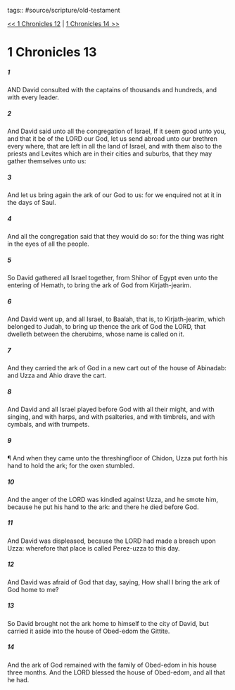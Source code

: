 tags:: #source/scripture/old-testament

[<< 1 Chronicles 12](old-testament/13_1_Chronicles/1_Chronicles_12.md) | [1 Chronicles 14 >>](old-testament/13_1_Chronicles/1_Chronicles_14.md)

# 1 Chronicles 13

##### 1

AND David consulted with the captains of thousands and hundreds, and with every leader.

##### 2

And David said unto all the congregation of Israel, If it seem good unto you, and that it be of the LORD our God, let us send abroad unto our brethren every where, that are left in all the land of Israel, and with them also to the priests and Levites which are in their cities and suburbs, that they may gather themselves unto us:

##### 3

And let us bring again the ark of our God to us: for we enquired not at it in the days of Saul.

##### 4

And all the congregation said that they would do so: for the thing was right in the eyes of all the people.

##### 5

So David gathered all Israel together, from Shihor of Egypt even unto the entering of Hemath, to bring the ark of God from Kirjath-jearim.

##### 6

And David went up, and all Israel, to Baalah, that is, to Kirjath-jearim, which belonged to Judah, to bring up thence the ark of God the LORD, that dwelleth between the cherubims, whose name is called on it.

##### 7

And they carried the ark of God in a new cart out of the house of Abinadab: and Uzza and Ahio drave the cart.

##### 8

And David and all Israel played before God with all their might, and with singing, and with harps, and with psalteries, and with timbrels, and with cymbals, and with trumpets.

##### 9

¶ And when they came unto the threshingfloor of Chidon, Uzza put forth his hand to hold the ark; for the oxen stumbled.

##### 10

And the anger of the LORD was kindled against Uzza, and he smote him, because he put his hand to the ark: and there he died before God.

##### 11

And David was displeased, because the LORD had made a breach upon Uzza: wherefore that place is called Perez-uzza to this day.

##### 12

And David was afraid of God that day, saying, How shall I bring the ark of God home to me?

##### 13

So David brought not the ark home to himself to the city of David, but carried it aside into the house of Obed-edom the Gittite.

##### 14

And the ark of God remained with the family of Obed-edom in his house three months. And the LORD blessed the house of Obed-edom, and all that he had.
